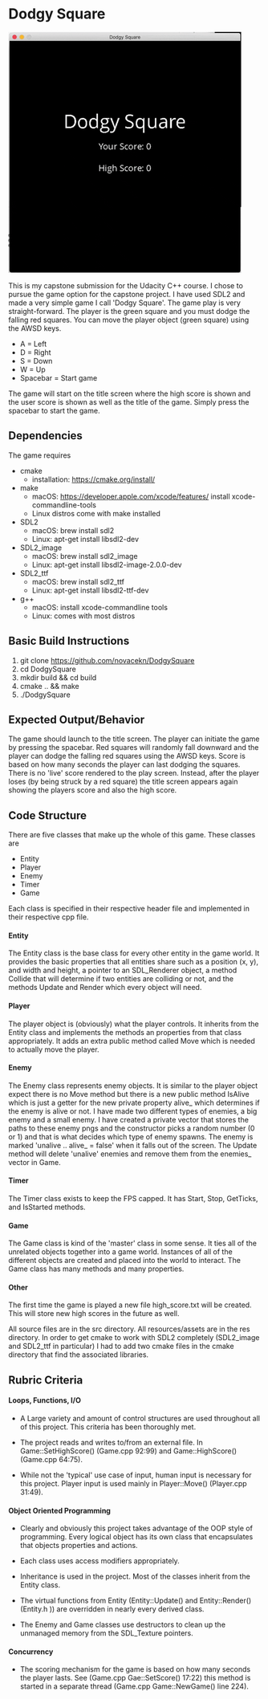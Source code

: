 # Dodgy Square
![Gameplay](res/Gameplay.gif)

This is my capstone submission for the Udacity C++ course. I chose to pursue the game option for the capstone project. I have used SDL2 and made a very simple game I call 'Dodgy Square'. The game play is very straight-forward. The player is the green square and you must dodge the falling red squares. You can move the player object (green square) using the AWSD keys.
* A = Left
* D = Right
* S = Down
* W = Up
* Spacebar = Start game

The game will start on the title screen where the high score is shown and the user score is shown as well as the title of the game. Simply press the spacebar to start the game.

## Dependencies
The game requires
* cmake
    * installation: https://cmake.org/install/
* make
    * macOS: https://developer.apple.com/xcode/features/ install xcode-commandline-tools
    * Linux distros come with make installed
* SDL2
    * macOS: brew install sdl2
    * Linux: apt-get install libsdl2-dev
* SDL2_image
    * macOS: brew install sdl2_image
    * Linux: apt-get install libsdl2-image-2.0.0-dev
* SDL2_ttf
    * macOS: brew install sdl2_ttf
    * Linux: apt-get install libsdl2-ttf-dev
* g++
    * macOS: install xcode-commandline tools
    * Linux: comes with most distros

## Basic Build Instructions
1. git clone https://github.com/novacekn/DodgySquare
2. cd DodgySquare
3. mkdir build && cd build
4. cmake .. && make
5. ./DodgySquare

## Expected Output/Behavior
The game should launch to the title screen. The player can initiate the game by pressing the spacebar. Red squares will randomly fall downward and the player can dodge the falling red squares using the AWSD keys. Score is based on how many seconds the player can last dodging the squares. There is no 'live' score rendered to the play screen. Instead, after the player loses (by being struck by a red square) the title screen appears again showing the players score and also the high score.

## Code Structure
There are five classes that make up the whole of this game. These classes are 
* Entity
* Player
* Enemy
* Timer
* Game

Each class is specified in their respective header file and implemented in their respective cpp file.

#### Entity
The Entity class is the base class for every other entity in the game world. It provides the basic properties that all entities share such as a position (x, y), and width and height, a pointer to an SDL_Renderer object, a method Collide that will determine if two entities are colliding or not, and the methods Update and Render which every object will need.

#### Player
The player object is (obviously) what the player controls. It inherits from the Entity class and implements the methods an properties from that class appropriately. It adds an extra public method called Move which is needed to actually move the player.

#### Enemy
The Enemy class represents enemy objects. It is similar to the player object expect there is no Move method but there is a new public method IsAlive which is just a getter for the new private property alive_ which determines if the enemy is alive or not. I have made two different types of enemies, a big enemy and a small enemy. I have created a private vector that stores the paths to these enemy pngs and the constructor picks a random number (0 or 1) and that is what decides which type of enemy spawns. The enemy is marked 'unalive .. alive_ = false' when it falls out of the screen. The Update method will delete 'unalive' enemies and remove them from the enemies_ vector in Game.

#### Timer
The Timer class exists to keep the FPS capped. It has Start, Stop, GetTicks, and IsStarted methods.

#### Game
The Game class is kind of the 'master' class in some sense. It ties all of the unrelated objects together into a game world. Instances of all of the different objects are created and placed into the world to interact. The Game class has many methods and many properties.

#### Other
The first time the game is played a new file high_score.txt will be created. This will store new high scores in the future as well.

All source files are in the src directory. All resources/assets are in the res directory. In order to get cmake to work with SDL2 completely (SDL2_image and SDL2_ttf in particular) I had to add two cmake files in the cmake directory that find the associated libraries.

## Rubric Criteria
#### Loops, Functions, I/O
- A Large variety and amount of control structures are used throughout all of this project. This criteria has been thoroughly met.

- The project reads and writes to/from an external file. In Game::SetHighScore() (Game.cpp 92:99) and Game::HighScore() (Game.cpp 64:75).

- While not the 'typical' use case of input, human input is necessary for this project. Player input is used mainly in Player::Move() (Player.cpp 31:49).

#### Object Oriented Programming
- Clearly and obviously this project takes advantage of the OOP style of programming. Every logical object has its own class that encapsulates that objects properties and actions.

- Each class uses access modifiers appropriately.

- Inheritance is used in the project. Most of the classes inherit from the Entity class.

- The virtual functions from Entity (Entity::Update() and Entity::Render() (Entity.h )) are overridden in nearly every derived class.

- The Enemy and Game classes use destructors to clean up the unmanaged memory from the SDL_Texture pointers.

#### Concurrency
- The scoring mechanism for the game is based on how many seconds the player lasts. See (Game.cpp Gae::SetScore() 17:22) this method is started in a separate thread (Game.cpp Game::NewGame() line 224).